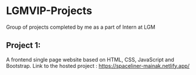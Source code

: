 # LGMVIP-Projects
Group of projects completed by me as a part of Intern at LGM


## Project 1:

A frontend single page website based on HTML, CSS, JavaScript and Bootstrap.
Link to the hosted project : https://spaceliner-mainak.netlify.app/
